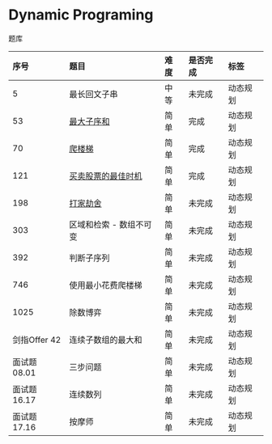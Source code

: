 # Dynamic Programing

题库

|序号|题目|难度|是否完成|标签|
|:--|:--|:--|:--|:--|
|5|最长回文子串|中等|未完成|动态规划|
|53|[最大子序和](https://github.com/ALOP150/leetcode-go/blob/master/dp/maxSubArray/README.md)|简单|完成|动态规划|
|70|[爬楼梯](https://github.com/ALOP150/leetcode-go/blob/master/dp/climbStairs/README.md)|简单|完成|动态规划|
|121|[买卖股票的最佳时机](https://github.com/ALOP150/leetcode-go/blob/master/dp/maxProfit/README.md)|简单|完成|动态规划|
|198|[打家劫舍](https://github.com/ALOP150/leetcode-go/blob/master/dp/rob/README.md)|简单|未完成|动态规划|
|303|区域和检索 - 数组不可变  |简单|未完成|动态规划|
|392|判断子序列  |简单|未完成|动态规划|
|746|使用最小花费爬楼梯 |简单|未完成|动态规划|
|1025|除数博弈 |简单|未完成|动态规划|
|剑指Offer 42|连续子数组的最大和 |简单|未完成|动态规划|
|面试题 08.01|三步问题   |简单|未完成|动态规划|
|面试题 16.17|连续数列     |简单|未完成|动态规划|
|面试题 17.16|	按摩师     |简单|未完成|动态规划|